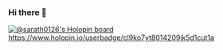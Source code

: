 ### Hi there 👋

[![@sarath0126's Holopin board](https://holopin.io/api/user/board?user=sarath0126)](https://holopin.io/@sarath0126)
https://www.holopin.io/userbadge/cl9ko7yt8014209ik5d1cut1a


<!--
**sarath0126/sarath0126** is a ✨ _special_ ✨ repository because its `README.md` (this file) appears on your GitHub profile.

Here are some ideas to get you started:

- 🔭 I’m currently working on ...
- 🌱 I’m currently learning ...
- 👯 I’m looking to collaborate on ...
- 🤔 I’m looking for help with ...
- 💬 Ask me about ...
- 📫 How to reach me: ...
- 😄 Pronouns: ...
- ⚡ Fun fact: ...
-->
